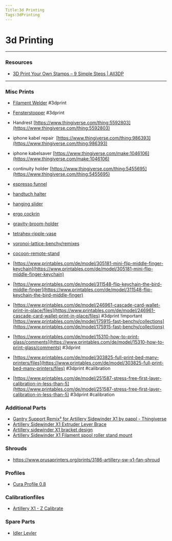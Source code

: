 ```yaml
---
Title:3d Printing
Tags:3dPrinting
---
```


# 3d Printing

--- 

### Resources
- [3D Print Your Own Stamps – 9 Simple Steps | All3DP](https://all3dp.com/2/3d-print-your-own-stamps/)

--- 


### Misc Prints
- [Filament Welder]([https://www.thingiverse.com/thing:5505014](https://www.thingiverse.com/thing:5505014)) #3dprint  
- [Fensterstopper]([https://www.thingiverse.com/thing:5567599/files](https://www.thingiverse.com/thing:5567599/files)) #3dprint  
- Handrest [https://www.thingiverse.com/thing:5592803](https://www.thingiverse.com/thing:5592803)  
- iphone kabel repair  [https://www.thingiverse.com/thing:986393](https://www.thingiverse.com/thing:986393)  
- iphone kabelsaver [https://www.thingiverse.com/make:1046106](https://www.thingiverse.com/make:1046106)  
- continuity holder [https://www.thingiverse.com/thing:5455695](https://www.thingiverse.com/thing:5455695)  
- [espresso funnel]([https://www.thingiverse.com/thing:3073402](https://www.thingiverse.com/thing:3073402))  
- [handtuch halter]([https://www.thingiverse.com/thing:5592084](https://www.thingiverse.com/thing:5592084))  
- [hanging slider]([https://www.thingiverse.com/thing:5587522/files](https://www.thingiverse.com/thing:5587522/files))  
- [ergo cockrin]([https://www.thingiverse.com/thing:4417939/makes](https://www.thingiverse.com/thing:4417939/makes))  
- [gravity-broom-holder]([https://www.printables.com/de/model/152557-gravity-broom-holder](https://www.printables.com/de/model/152557-gravity-broom-holder))  
- [tetrahex-ripple-vase]([https://www.printables.com/de/model/228303-tetrahex-ripple-vase](https://www.printables.com/de/model/228303-tetrahex-ripple-vase))  
- [voronoi-lattice-benchy/remixes]([https://www.printables.com/de/model/124521-voronoi-lattice-benchy/remixes](https://www.printables.com/de/model/124521-voronoi-lattice-benchy/remixes))  
- [cocoon-remote-stand]([https://www.printables.com/de/model/310661-cocoon-remote-stand/files](https://www.printables.com/de/model/310661-cocoon-remote-stand/files))  
- [https://www.printables.com/de/model/305181-mini-flip-middle-finger-keychain](https://www.printables.com/de/model/305181-mini-flip-middle-finger-keychain)  
- [https://www.printables.com/de/model/311548-flip-keychain-the-bird-middle-finger](https://www.printables.com/de/model/311548-flip-keychain-the-bird-middle-finger)  
- [https://www.printables.com/de/model/246961-cascade-card-wallet-print-in-place/files](https://www.printables.com/de/model/246961-cascade-card-wallet-print-in-place/files) #3dprint !important  
[https://www.printables.com/de/model/175915-fast-benchy/collections](https://www.printables.com/de/model/175915-fast-benchy/collections)  
  
- [https://www.printables.com/de/model/15310-how-to-print-glass/comments](https://www.printables.com/de/model/15310-how-to-print-glass/comments) #3dprint  
- [https://www.printables.com/de/model/303825-full-print-bed-many-printers/files](https://www.printables.com/de/model/303825-full-print-bed-many-printers/files) #3dprint #calibration  
- [https://www.printables.com/de/model/251587-stress-free-first-layer-calibration-in-less-than-5](https://www.printables.com/de/model/251587-stress-free-first-layer-calibration-in-less-than-5) #3dprint #calibration  


### Additional Parts
- [Gantry Support Remix³ for Artillery Sidewinder X1 by pappl - Thingiverse](https://www.thingiverse.com/thing:4601974)
- [Artillery Sidewinder X1 Extruder Lever Brace](https://www.thingiverse.com/thing:3935900)
- [Artillery sidewinder X1 bracket design](https://www.thingiverse.com/thing:5218241)
- [Artillery Sidewinder X1 Filament spool roller stand mount](https://www.thingiverse.com/thing:5204824)


### Shrouds 
- https://www.prusaprinters.org/prints/3186-artillery-sw-x1-fan-shroud


### Profiles
- [Cura Profile 0.8](https://www.thingiverse.com/thing:5253215)



### Calibrationfiles 
- [Artillery X1 - Z Calibrate](https://www.prusaprinters.org/prints/130473-artillery-x1-z-calibrate)

### Spare Parts
- [Idler Levler](https://www.thingiverse.com/thing:4114604/comments)



 
